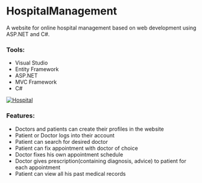 # HospitalManagement
A website for online hospital management based on web development using  ASP.NET and C#.

### Tools:
* Visual Studio
* Entity Framework
* ASP.NET
* MVC Framework
* C#

[![Hospital](https://img.youtube.com/vi/cigIZdtEwHE/0.jpg)](https://www.youtube.com/watch?v=cigIZdtEwHE&feature=youtu.be)

### Features:
* Doctors and patients can create their profiles in the website
* Patient or Doctor logs into their account
* Patient can search for desired doctor
* Patient can fix appointment with doctor of choice
* Doctor fixes his own appointment schedule
* Doctor gives prescription(containing diagnosis, advice) to patient for each appointment
* Patient can view all his past medical records 
